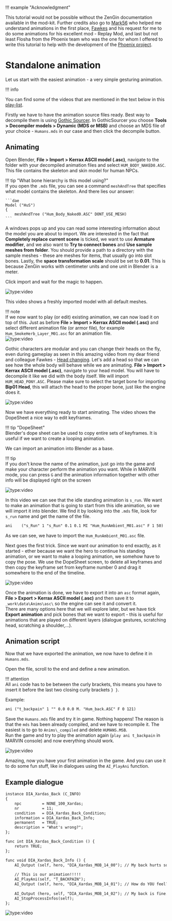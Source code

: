 !!! example "Acknowledgment"

This tutorial would not be possible without the ZenGin documentation available in the mod-kit. Further credits also go to [Mark56](https://carnage-markus.blogspot.com) who helped me understand animations in the first place, [Fawkes](https://www.youtube.com/channel/UCheR2tr8u1CsUGG15Lu2mxQ) and his request for me to do some animations for his excellent mod - Replay Mod, and last but not least Flosha from the Phoenix team who was the one for whom I offered to write this tutorial to help with the development of the [Phoenix project](https://phoenixthegame.com/).
# Standalone animation
Let us start with the easiest animation - a very simple gesturing animation.

!!! info

You can find some of the videos that are mentioned in the text below in this [play-list](https://www.youtube.com/playlist?list=PLn8QrKx4F-EITe0yG_2n0z9p4q6EAp6rx).

Firstly we have to have the animation source files ready. Best way to decompile them is using [Gothic Sourcer](https://worldofplayers.ru/threads/41942/). In GothicSourcer you choose **Tools > Decompiler models > Dynamic (MDS or MSB)** and choose an MDS file of your choice - `Humans.mds` in our case and then click the decompile button.

## Animating
Open Blender, **File > Import > Kerrax ASCII model (.asc)**, navigate to the folder with your decompiled animation files and select `HUM_BODY_NAKED0.ASC`. This file contains the skeleton and skin model for human NPCs.

!!! tip "What bone hierarchy is this model using?"  
If you open the `.mds` file, you can see a command `meshAndTree` that specifies what model contains the skeleton. And there lies our answer:

    ```dae
    Model ("HuS")
    {
        meshAndTree ("Hum_Body_Naked0.ASC" DONT_USE_MESH)
	```
A windows pops up and you can read some interesting information about the model you are about to import. We are interested in the fact that **Completely replace current scene** is ticked, we want to use **Armature modifier**, and we also want to **Try to connect bones** and **Use sample meshes from folder**. You should provide a path to a directory with the sample meshes - these are meshes for items, that usually go into slot bones. Lastly, the **space transformation scale** should be set to **0.01**. This is because ZenGin works with centimeter units and one unit in Blender is a meter.

Click import and wait for the magic to happen.

![type:video](https://www.youtube.com/embed/UKltt7mOfj0)

This video shows a freshly imported model with all default meshes.

!!! note  
If we now want to play (or edit) existing animation, we can now load it on top of this. Just as before **File > Import > Kerrax ASCII model (.asc)** and select different animation file (or armor file), for example `Hum_SmokeHerb_Layer_M01.asc` for an animation file.  
![type:video](https://www.youtube.com/embed/FDicnSwhv0w)

Gothic characters are modular and you can change their heads on the fly, even during gameplay as seen in this amazing video from my dear friend and colleague Fawkes - [Head changing](https://www.youtube.com/watch?v=2GBmpeyqKIA). Let's add a head so that we can see how the whole body will behave while we are animating. **File > Import > Kerrax ASCII model (.asc)**, navigate to your head model. You will have to decompile it like we did with the body itself. We will import `HUM_HEAD_PONY.ASC`. Please make sure to select the target bone for importing **Bip01 Head**, this will attach the head to the proper bone, just like the engine does it.

![type:video](https://www.youtube.com/embed/AzotIDHFCSo)

Now we have everything ready to start animating. The video shows the DopeSheet a nice way to edit keyframes.

!!! tip "DopeSheet"  
Blender's dope sheet can be used to copy entire sets of keyframes. It is useful if we want to create a looping animation.

We can import an animation into Blender as a base.

!!! tip  
If you don't know the name of the animation, just go into the game and make your character perform the animation you want. While in MARVIN mode, you can press `G` and the animation information together with other info will be displayed right on the screen

![type:video](https://www.youtube.com/embed/boUwngFLA-U)

In this video we can see that the idle standing animation is `s_run`. We want to make an animation that is going to start from this idle animation, so we will import it into blender. We find it by looking into the `.mds` file, look for `s_run` name and get the name of the file.
```dae  
ani    ("s_Run" 1 "s_Run" 0.1 0.1 MI "Hum_RunAmbient_M01.asc" F 1 50)  
```  
As we can see, we have to import the `Hum_RunAmbient_M01.asc` file.

Next goes the first trick. Since we want our animation to end exactly, as it started - ether because we want the hero to continue his standing animation, or we want to make a looping animation, we somehow have to copy the pose. We use the DopeSheet screen, to delete all keyframes and then copy the keyframe set from keyframe number 0 and drag it somewhere to the end of the timeline.

![type:video](https://www.youtube.com/embed/2vOMrM-9aWc)

Once the animation is done, we have to export it into an `asc` format again, **File > Export > Kerrax ASCII model (.asc)** and then save it to `_work\data\Anims\asc\` so the engine can see it and convert it.  
There are many options here that we will explore later, but we have tick **Export animation** and pick bones that we want to export - this is useful for animations that are played on different layers (dialogue gestures, scratching head, scratching a shoulder,...).

## Animation script

Now that we have exported the animation, we now have to define it in `Humans.mds`.

Open the file, scroll to the end and define a new animation.

!!! attention  
All `ani` code has to be between the curly brackets, this means you have to insert it before the last two closing curly brackets `} }`.

Example:
```dae  
ani ("t_backpain" 1 "" 0.0 0.0 M. "Hum_back.ASC" F 0 121)  
```  

Save the `Humans.mds` file and try it in game. Nothing happens! The reason is that the `mds` has been already compiled, and we have to recompile it. The easiest is to go to `Anims\_compiled` and delete `HUMANS.MSB`.  
Run the game and try to play the animation again (`play ani t_backpain` in MARVIN console) and now everything should work.

![type:video](https://www.youtube.com/embed/-i2un91x1UI)

Amazing, now you have your first animation in the game. And you can use it to do some fun stuff, like in dialogues using the `AI_PlayAni` function.


## Example dialogue
```dae
instance DIA_Xardas_Back (C_INFO)
{
    npc         = NONE_100_Xardas;
    nr          = 11;
    condition   = DIA_Xardas_Back_Condition;
    information = DIA_Xardas_Back_Info;
    permanent   = TRUE;
    description = "What's wrong?";
};

func int DIA_Xardas_Back_Condition () {
	return TRUE;
};

func void DIA_Xardas_Back_Info () {
	AI_Output (self, hero, "DIA_Xardas_MOB_14_00"); // My back hurts so much.
	
	// This is our animation!!!!!
	AI_PlayAni(self, "T_BACKPAIN"); 
	AI_Output (self, hero, "DIA_Xardas_MOB_14_01"); // How do YOU feel?
	
	AI_Output (hero, self, "DIA_Xardas_MOB_14_02"); // My back is fine.
	AI_StopProcessInfos(self);
};
```

![type:video](https://www.youtube.com/embed/G14lgjA49wU)
